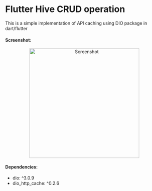 # Flutter Hive CRUD operation

<p> This is a simple implementation of API caching using DIO package in dart/flutter </p>

#### Screenshot:

<p align="center"><img src="https://i.imgur.com/QAaKQvy.png" alt="Screenshot" width="350"></p>

#### Dependencies:

* dio: ^3.0.9
* dio_http_cache: ^0.2.6